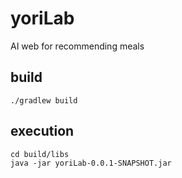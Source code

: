 # yoriLab
AI web for recommending meals

## build
```
./gradlew build
```

## execution
```
cd build/libs
java -jar yoriLab-0.0.1-SNAPSHOT.jar
```
